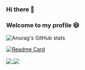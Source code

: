 ### Hi there 👋 
### Welcome to my profile 😄 


![Anurag's GitHub stats](https://github-readme-stats.vercel.app/api?username=AmandaOliveira0212&theme=dark&show_icons=true)

[![Readme Card](https://github-readme-stats.vercel.app/api/pin/?username=AmandaOliveira0212&repo=github-readme-stats)](https://github.com/AmandaOliveira0212/github-readme-stats)


<a href="https://github.com/AmandaOliveira021/github-readme-stats">
  <img align="center" src="https://github-readme-stats.vercel.app/api/pin/?username=AmandaOliveira0212&repo=github-readme-stats" />
</a>

<a href="https://github.com/AmandaOliveira0212/convoychat">
  <img align="center" src="https://github-readme-stats.vercel.app/api/pin/?username=AmandaOliveira0212&repo=convoychat" />
</a>

<!--
**AmandaOliveira0212/AmandaOliveira0212** is a ✨ _special_ ✨ repository because its `README.md` (this file) appears on your GitHub profile.

Here are some ideas to get you started:

- 🔭 I’m currently working on ...
- 🌱 I’m currently learning ...
- 👯 I’m looking to collaborate on ...
- 🤔 I’m looking for help with ...
- 💬 Ask me about ...
- 📫 How to reach me: ...
- 😄 Pronouns: ...
- ⚡ Fun fact: ...
-->
